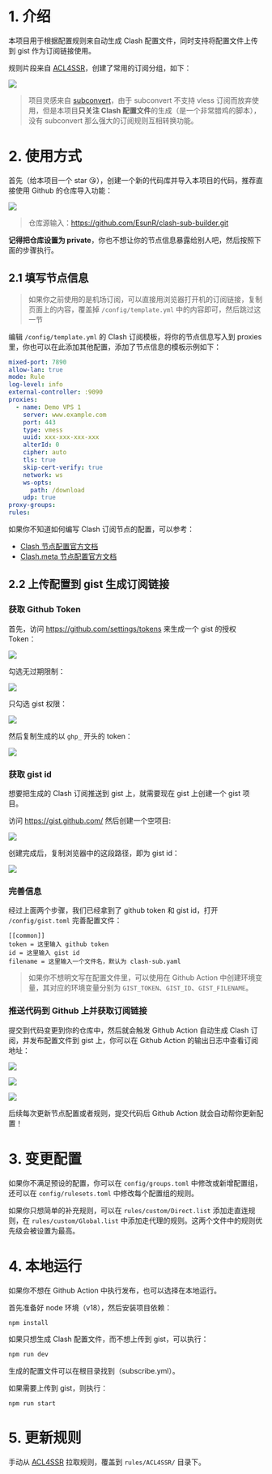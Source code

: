 # 1. 介绍

本项目用于根据配置规则来自动生成 Clash 配置文件，同时支持将配置文件上传到 gist 作为订阅链接使用。

规则片段来自 [ACL4SSR](https://github.com/ACL4SSR/ACL4SSR)，创建了常用的订阅分组，如下：

![](https://s2.loli.net/2023/07/20/gfaL5VpHUEWNnbB.png)

> 项目灵感来自 [subconvert](https://github.com/tindy2013/subconverter)，由于 subconvert 不支持 vless 订阅而放弃使用，但是本项目**只关注 Clash 配置文件**的生成（是一个非常腊鸡的脚本），没有 subconvert 那么强大的订阅规则互相转换功能。

# 2. 使用方式

首先（给本项目一个 star 😘），创建一个新的代码库并导入本项目的代码，推荐直接使用 Github 的仓库导入功能：

![](https://s2.loli.net/2023/07/20/afd62g574rnqoh1.png)

> 仓库源输入：https://github.com/EsunR/clash-sub-builder.git

**记得把仓库设置为 private**，你也不想让你的节点信息暴露给别人吧，然后按照下面的步骤执行。

## 2.1 填写节点信息

> 如果你之前使用的是机场订阅，可以直接用浏览器打开机的订阅链接，复制页面上的内容，覆盖掉 `/config/template.yml` 中的内容即可，然后跳过这一节

编辑 `/config/template.yml` 的 Clash 订阅模板，将你的节点信息写入到 proxies 里，你也可以在此添加其他配置，添加了节点信息的模板示例如下：

```yml
mixed-port: 7890
allow-lan: true
mode: Rule
log-level: info
external-controller: :9090
proxies:
  - name: Demo VPS 1
    server: www.example.com
    port: 443
    type: vmess
    uuid: xxx-xxx-xxx-xxx
    alterId: 0
    cipher: auto
    tls: true
    skip-cert-verify: true
    network: ws
    ws-opts:
      path: /download
    udp: true
proxy-groups:
rules:
```

如果你不知道如何编写 Clash 订阅节点的配置，可以参考：

- [Clash 节点配置官方文档](https://dreamacro.github.io/clash/zh_CN/configuration/outbound.html#outbound-%E5%87%BA%E7%AB%99)
- [Clash.meta 节点配置官方文档](https://wiki.metacubex.one/config/proxies/)

## 2.2 上传配置到 gist 生成订阅链接

### 获取 Github Token

首先，访问 https://github.com/settings/tokens 来生成一个 gist 的授权 Token：

![](https://s2.loli.net/2023/07/20/7oyEtOhRDs2IVMW.png)

勾选无过期限制：

![](https://s2.loli.net/2023/07/20/6S1IQc859PgErUp.png)

只勾选 gist 权限：

![](https://s2.loli.net/2023/07/20/j3oMdmZpH1v895f.png)

然后复制生成的以 `ghp_` 开头的 token：

![](https://s2.loli.net/2023/07/20/rkV7eFsNigbhJnZ.png)

### 获取 gist id

想要把生成的 Clash 订阅推送到 gist 上，就需要现在 gist 上创建一个 gist 项目。

访问 https://gist.github.com/ 然后创建一个空项目:

![](https://s2.loli.net/2023/07/20/X9wApBqcJGI8Ubo.png)

创建完成后，复制浏览器中的这段路径，即为 gist id：

![](https://s2.loli.net/2023/07/20/5RvPw6ytDbGZQud.png)

### 完善信息

经过上面两个步骤，我们已经拿到了 github token 和 gist id，打开 `/config/gist.toml` 完善配置文件：

```
[[common]]
token = 这里输入 github token
id = 这里输入 gist id
filename = 这里输入一个文件名，默认为 clash-sub.yaml
```

> 如果你不想明文写在配置文件里，可以使用在 Github Action 中创建环境变量，其对应的环境变量分别为 `GIST_TOKEN`、`GIST_ID`、`GIST_FILENAME`。

### 推送代码到 Github 上并获取订阅链接

提交到代码变更到你的仓库中，然后就会触发 Github Action 自动生成 Clash 订阅，并发布配置文件到 gist 上，你可以在 Github Action 的输出日志中查看订阅地址：

![](https://s2.loli.net/2023/07/20/NUFls8kxbwY2G3W.png)

![](https://s2.loli.net/2023/07/20/GcOmD8WTa5PwKJQ.png)

![](https://s2.loli.net/2023/07/20/ZrjoPt4BwbWSaX1.png)

后续每次更新节点配置或者规则，提交代码后 Github Action 就会自动帮你更新配置！

# 3. 变更配置

如果你不满足预设的配置，你可以在 `config/groups.toml` 中修改或新增配置组，还可以在 `config/rulesets.toml` 中修改每个配置组的规则。

如果你只想简单的补充规则，可以在 `rules/custom/Direct.list` 添加走直连规则，在 `rules/custom/Global.list` 中添加走代理的规则。这两个文件中的规则优先级会被设置为最高。

# 4. 本地运行

如果你不想在 Github Action 中执行发布，也可以选择在本地运行。

首先准备好 node 环境（v18），然后安装项目依赖：

```sh
npm install
```

如果只想生成 Clash 配置文件，而不想上传到 gist，可以执行：

```sh
npm run dev
```

生成的配置文件可以在根目录找到（subscribe.yml）。

如果需要上传到 gist，则执行：

```
npm run start
```

# 5. 更新规则

手动从 [ACL4SSR](https://github.com/ACL4SSR/ACL4SSR) 拉取规则，覆盖到 `rules/ACL4SSR/` 目录下。
